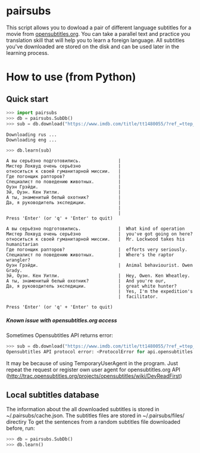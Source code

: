 # pairsubs
This script allows you to dowload a pair of different language subtitles for a movie from [opensubtitles.org](www.opensubtitles.org). You can take a parallel text and practice you translation skill that will help you to learn a foreign language.
All subtitles you've downloaded are stored on the disk and can be used later in the learning process.
# How to use (from Python)
## Quick start
```python
>>> import pairsubs
>>> db = pairsubs.SubDb()
>>> sub = db.download("https://www.imdb.com/title/tt1480055/?ref_=ttep_ep1","rus", "eng")
```
```
Downloading rus ...
Downloading eng ...
```
```python
>>> db.learn(sub)
```
```
А вы серьёзно подготовились.              |
Мистер Локвуд очень серьёзно              |
относиться к своей гуманитарной миссии.   |
Где погонщик рапторов?                    |
Специалист по поведению животных.         |
Оуэн Грэйди.                              |
Эй, Оуэн. Кен Уитли.                      |
А ты, знаменитый белый охотник?           |
Да, я руководитель экспедиции.            |
                                          |
                                          |
Press 'Enter' (or 'q' + 'Enter' to quit)

А вы серьёзно подготовились.              |  What kind of operation
Мистер Локвуд очень серьёзно              |  you've got going on here?
относиться к своей гуманитарной миссии.   |  Mr. Lockwood takes his humanitarian
Где погонщик рапторов?                    |  efforts very seriously.
Специалист по поведению животных.         |  Where's the raptor wrangler?
Оуэн Грэйди.                              |  Animal behaviourist. Owen Grady.
Эй, Оуэн. Кен Уитли.                      |  Hey, Owen. Ken Wheatley.
А ты, знаменитый белый охотник?           |  And you're our,
Да, я руководитель экспедиции.            |  great white hunter?
                                          |  Yes, I'm the expedition's
                                          |  facilitator.

Press 'Enter' (or 'q' + 'Enter' to quit)
```
##### Known issue with opensubtitles.org access
Sometimes Opensubtitles API returns error:
```python
>>> sub = db.download("https://www.imdb.com/title/tt1480055/?ref_=ttep_ep1","rus", "eng")
Opensubtitles API protocol error: <ProtocolError for api.opensubtitles.org/xml-rpc: 429 Too Many Requests>
```
It may be because of using TemporaryUserAgent in the program. Just repeat the request or register own user agent for opensubtitles.org API (http://trac.opensubtitles.org/projects/opensubtitles/wiki/DevReadFirst)

## Local subtitles database
The information about the all downloaded subtitles is stored in ~/.pairsubs/cache.json.
The subtitles files are stored in ~/.pairsubs/files/ directiry
To get the sentences from a random subtitles file downloaded before, run:
```python
>>> db = pairsubs.SubDb()
>>> db.learn()

